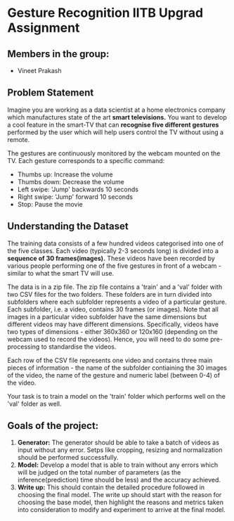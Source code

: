 # Gesture Recognition IITB Upgrad Assignment

## Members in the group:
- Vineet Prakash

## Problem Statement

Imagine you are working as a data scientist at a home electronics company which manufactures state of the art __smart televisions.__ You want to develop a cool feature in the smart-TV that can __recognise five different gestures__ performed by the user which will help users control the TV without using a remote.

The gestures are continuously monitored by the webcam mounted on the TV. Each gesture corresponds to a specific command:
- Thumbs up: Increase the volume
- Thumbs down: Decrease the volume
- Left swipe: 'Jump' backwards 10 seconds
- Right swipe: 'Jump' forward 10 seconds
- Stop: Pause the movie

## Understanding the Dataset

The training data consists of a few hundred videos categorised into one of the five classes. Each video (typically 2-3 seconds long) is divided into a __sequence of 30 frames(images).__ These videos have been recorded by various people performing one of the five gestures in front of a webcam - similar to what the smart TV will use.

The data is in a zip file. The zip file contains a 'train' and a 'val' folder with two CSV files for the two folders. These folders are in turn divided into subfolders where each subfolder represents a video of a particular gesture. Each subfolder, i.e. a video, contains 30 frames (or images). Note that all images in a particular video subfolder have the same dimensions but different videos may have different dimensions. Specifically, videos have two types of dimensions - either 360x360 or 120x160 (depending on the webcam used to record the videos). Hence, you will need to do some pre-processing to standardise the videos.

Each row of the CSV file represents one video and contains three main pieces of information - the name of the subfolder contiaining the 30 images of the video, the name of the gesture and numeric label (between 0-4) of the video.

Your task is to train a model on the 'train' folder which performs well on the 'val' folder as well.

## Goals of the project:
1. __Generator:__ The generator should be able to take a batch of videos as input without any error. Setps like cropping, resizing and normalization should be performed successfully.
2. __Model:__ Develop a model that is able to train without any errors which will be judged on the total number of parameters (as the inference(prediction) time should be less) and the accuracy achieved.
3. __Write up:__ This should contain the detailed procedure followed in choosing the final model. The write up should start with the reason for choosing the base model, then highlight the reasons and metrics taken into consideration to modify and experiment to arrive at the final model.
